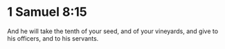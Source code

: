 # 1 Samuel 8:15

And he will take the tenth of your seed, and of your vineyards, and give to his officers, and to his servants.